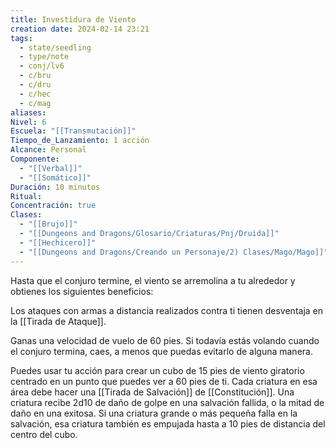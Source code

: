 ```yaml
---
title: Investidura de Viento
creation date: 2024-02-14 23:21
tags:
  - state/seedling
  - type/note
  - conj/lv6
  - c/bru
  - c/dru
  - c/hec
  - c/mag
aliases: 
Nivel: 6
Escuela: "[[Transmutación]]"
Tiempo_de_Lanzamiento: 1 acción
Alcance: Personal
Componente:
  - "[[Verbal]]"
  - "[[Somático]]"
Duración: 10 minutos
Ritual: 
Concentración: true
Clases:
  - "[[Brujo]]"
  - "[[Dungeons and Dragons/Glosario/Criaturas/Pnj/Druida]]"
  - "[[Hechicero]]"
  - "[[Dungeons and Dragons/Creando un Personaje/2) Clases/Mago/Mago]]"
---
```

Hasta que el conjuro termine, el viento se arremolina a tu alrededor y obtienes los siguientes beneficios:

Los ataques con armas a distancia realizados contra ti tienen desventaja en la [[Tirada de Ataque]].

Ganas una velocidad de vuelo de 60 pies. Si todavía estás volando cuando el conjuro termina, caes, a menos que puedas evitarlo de alguna manera.

Puedes usar tu acción para crear un cubo de 15 pies de viento giratorio centrado en un punto que puedes ver a 60 pies de ti. Cada criatura en esa área debe hacer una [[Tirada de Salvación]] de [[Constitución]]. Una criatura recibe 2d10 de daño de golpe en una salvación fallida, o la mitad de daño en una exitosa. Si una criatura grande o más pequeña falla en la salvación, esa criatura también es empujada hasta a 10 pies de distancia del centro del cubo.
